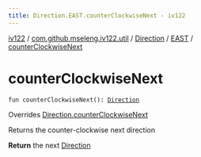 ```yaml
---
title: Direction.EAST.counterClockwiseNext - iv122
---
```


[iv122](../../../index.md) / [com.github.mseleng.iv122.util](../../index.md) / [Direction](../index.md) / [EAST](index.md) / [counterClockwiseNext](.)

# counterClockwiseNext

`fun counterClockwiseNext(): `[`Direction`](../index.md)

Overrides [Direction.counterClockwiseNext](../counter-clockwise-next.md)

Returns the counter-clockwise next direction

**Return**
the next [Direction](../index.md)

